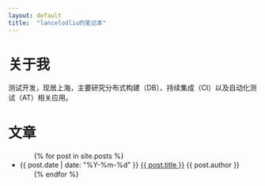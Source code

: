 ```yaml
---
layout: default
title:  "lancelodliu的笔记本"
---
```

# 关于我
测试开发，现居上海，主要研究分布式构建（DB）、持续集成（CI）以及自动化测试（AT）相关应用。

# 文章
<ul>
　　{% for post in site.posts %}
　　　　<li>{{ post.date | date: "%Y-%m-%d" }} <a href="{{ site.baseurl }}{{ post.url }}">{{ post.title }}</a> {{ post.author }}</li>
　　{% endfor %}
</ul>
